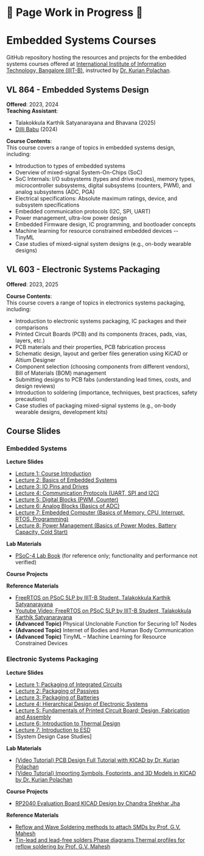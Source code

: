 # 🚧 Page Work in Progress 🚧  
# Embedded Systems Courses 
GitHub repository hosting the resources and projects for the embedded systems courses offered at [International Institute of Information Technology, Bangalore (IIIT-B)](https://www.iiitb.ac.in/), instructed by [Dr. Kurian Polachan](https://sites.google.com/view/cdwl/home).

## VL 864 - Embedded Systems Design  
**Offered**: 2023, 2024  
**Teaching Assistant**: 
- Talakokkula Karthik Satyanarayana and Bhavana (2025)
- [Dilli Babu](https://www.linkedin.com/in/dilli-babu-porlapothula-a123951b1) (2024)

**Course Contents**:  
This course covers a range of topics in embedded systems design, including:  
- Introduction to types of embedded systems  
- Overview of mixed-signal System-On-Chips (SoC)  
- SoC Internals: I/O subsystems (types and drive modes), memory types, microcontroller subsystems, digital subsystems (counters, PWM), and analog subsystems (ADC, PGA)  
- Electrical specifications: Absolute maximum ratings, device, and subsystem specifications  
- Embedded communication protocols (I2C, SPI, UART)  
- Power management, ultra-low power design
- Embedded Firmware design, IC programming, and bootloader concepts  
- Machine learning for resource constrained embedded devices -- TinyML
- Case studies of mixed-signal system designs (e.g., on-body wearable designs)

## VL 603 - Electronic Systems Packaging  
**Offered**: 2023, 2025

**Course Contents**:  
This course covers a range of topics in electronics systems packaging, including:  
- Introduction to electronic systems packaging, IC packages and their comparisons  
- Printed Circuit Boards (PCB) and its components (traces, pads, vias, layers, etc.)  
- PCB materials and their properties, PCB fabrication process 
- Schematic design, layout and gerber files generation using KiCAD or Altium Designer 
- Component selection (choosing components from different vendors), Bill of Materials (BOM) management  
- Submitting designs to PCB fabs (understanding lead times, costs, and design reviews)  
- Introduction to soldering (importance, techniques, best practices, safety precautions)
- Case studies of packaging mixed-signal systems (e.g., on-body wearable designs, development kits)

## Course Slides
### Embedded Systems
**Lecture Slides**
- [Lecture 1: Course Introduction](./Lecture%20Slides/Embedded-Systems/Course-Introduction.pdf)
- [Lecture 2: Basics of Embedded Systems](./Lecture%20Slides/Embedded-Systems/Basics-of-Embedded-Systems.pdf)
- [Lecture 3: IO Pins and Drives](./Lecture%20Slides/Embedded-Systems/IO-Pins-n-Drives.pdf)
- [Lecture 4: Communication Protocols (UART, SPI and I2C)](./Lecture%20Slides/Embedded-Systems/Communication-Protocols.pdf)
- [Lecture 5: Digital Blocks (PWM, Counter)](./Lecture%20Slides/Embedded-Systems/Digital-Blocks.pdf)
- [Lecture 6: Analog Blocks (Basics of ADC)](./Lecture%20Slides/Embedded-Systems/Analog-Blocks.pdf)
- [Lecture 7: Embedded Computer (Basics of Memory, CPU, Interrupt, RTOS, Programming)](./Lecture%20Slides/Embedded-Systems/Embedded-Computer.pdf)
- [Lecture 8: Power Management (Basics of Power Modes, Battery Capacity, Cold Start)](./Lecture%20Slides/Embedded-Systems/Power-Management.pdf)

**Lab Materials**
- [PSoC-4 Lab Book](Code%20Examples/README.md) (for reference only; functionality and performance not verified)

**Course Projects**

**Reference Materials**
- [FreeRTOS on PSoC 5LP by IIIT-B Student, Talakokkula Karthik Satyanarayana](https://github.com/Karthik23tala/Embedded-C-Lab-Book?tab=readme-ov-file)
- [Youtube Video: FreeRTOS on PSoC 5LP by IIIT-B Student, Talakokkula Karthik Satyanarayana](https://www.youtube.com/watch?v=UlVEE2PlcXQ)
- **(Advanced Topic)** Physical Unclonable Function for Securing IoT Nodes
- **(Advanced Topic)** Internet of Bodies and Human Body Communication
- **(Advanced Topic)** TinyML – Machine Learning for Resource Constrained Devices 

### Electronic Systems Packaging
**Lecture Slides**
- [Lecture 1: Packaging of Integrated Circuits](./Lecture%20Slides/Electronic-Systems-Packaging/packaging-IC.pdf)
- [Lecture 2: Packaging of Passives](./Lecture%20Slides/Electronic-Systems-Packaging/packaging-Passives.pdf)
- [Lecture 3: Packaging of Batteries](./Lecture%20Slides/Electronic-Systems-Packaging/packaging-Batteries.pdf)
- [Lecture 4: Hierarchical Design of Electronic Systems](./Lecture%20Slides/Electronic-Systems-Packaging/Hierarchical-System-Design.pdf)
- [Lecture 5: Fundamentals of Printed Circuit Board; Design, Fabrication and Assembly](./Lecture%20Slides/Electronic-Systems-Packaging/fundamentals-of-pcb.pdf)
- [Lecture 6: Introduction to Thermal Design](./Lecture%20Slides//Electronic-Systems-Packaging/thermal-design.pdf)
- [Lecture 7: Introduction to ESD](./Lecture%20Slides//Electronic-Systems-Packaging/esd.pdf)
- [System Design Case Studies]

**Lab Materials**
- [(Video Tutorial) PCB Design Full Tutorial with KICAD by Dr. Kurian Polachan](https://www.youtube.com/watch?v=NpqO1U52hpY)  
- [(Video Tutorial) Importing Symbols, Footprints, and 3D Models in KICAD by Dr. Kurian Polachan](https://www.youtube.com/watch?v=-AH720Zc-Fg)

**Course Projects**
- [RP2040 Evaluation Board KICAD Design by Chandra Shekhar Jha](https://github.com/csjha2000/RP2040)

**Reference Materials**
- [Reflow and Wave Soldering methods to attach SMDs by Prof. G.V. Mahesh](https://www.youtube.com/watch?v=ORTmAqTk6xw&list=PLD50A0FB75B98EDA3&index=33)
- [Tin-lead and lead-free solders,Phase diagrams,Thermal profiles for reflow soldering by Prof. G.V. Mahesh](https://www.youtube.com/watch?v=HEyzweP9RTM)
  

